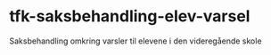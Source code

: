 # tfk-saksbehandling-elev-varsel
Saksbehandling omkring varsler til elevene i den videregående skole

